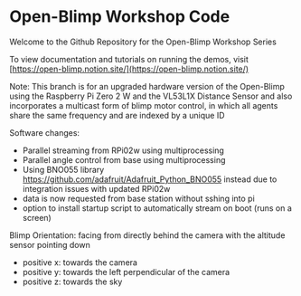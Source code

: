 # Open-Blimp Workshop Code
Welcome to the Github Repository for the Open-Blimp Workshop Series

To view documentation and tutorials on running the demos, visit [https://open-blimp.notion.site/](https://open-blimp.notion.site/)

Note: This branch is for an upgraded hardware version of the Open-Blimp using the Raspberry Pi Zero 2 W and the VL53L1X Distance Sensor and also incorporates a multicast form of blimp motor control, in which all agents share the same frequency and are indexed by a unique ID

Software changes:
- Parallel streaming from RPi02w using multiprocessing
- Parallel angle control from base using multiprocessing
- Using BNO055 library https://github.com/adafruit/Adafruit_Python_BNO055 instead due to integration issues with updated RPi02w
- data is now requested from base station without sshing into pi
- option to install startup script to automatically stream on boot (runs on a screen)


Blimp Orientation: facing from directly behind the camera with the altitude sensor pointing down
- positive x: towards the camera
- positive y: towards the left perpendicular of the camera
- positive z: towards the sky

